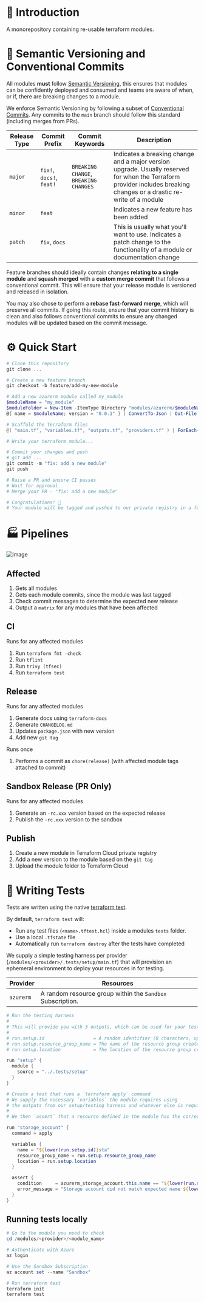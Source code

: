 # 👋 Introduction

A monorepository containing re-usable terraform modules.

# 🔢 Semantic Versioning and Conventional Commits

All modules **must** follow [Semantic Versioning](https://semver.org/), this ensures that modules can be confidently deployed and consumed and teams are aware of when, or if, there are breaking changes to a module.

We enforce Semantic Versioning by following a subset of [Conventional Commits](https://www.conventionalcommits.org/). Any commits to the `main` branch should follow this standard (including merges from PRs).

| Release Type | Commit Prefix            | Commit Keywords                       | Description                                                                                                                                                           |
| ------------ | ------------------------ | ------------------------------------- | --------------------------------------------------------------------------------------------------------------------------------------------------------------------- |
| `major`      | `fix!`, `docs!`, `feat!` | `BREAKING CHANGE`, `BREAKING CHANGES` | Indicates a breaking change and a major version upgrade. Usually reserved for when the Terraform provider includes breaking changes or a drastic re-write of a module |
| `minor`      | `feat`                   |                                       | Indicates a new feature has been added                                                                                                                                |
| `patch`      | `fix`, `docs`            |                                       | This is usually what you'll want to use. Indicates a patch change to the functionality of a module or documentation change                                            |

Feature branches should ideally contain changes **relating to a single module** and **squash merged** with a **custom merge commit** that follows a conventional commit.
This will ensure that your release module is versioned and released in isolation.

You may also chose to perform a **rebase fast-forward merge**, which will preserve all commits. If going this route, ensure that your commit history is clean and also follows conventional commits to ensure any changed modules will be updated based on the commit message.

# ⚙️ Quick Start

```powershell
# Clone this repository
git clone ...

# Create a new feature branch
git checkout -b feature/add-my-new-module

# Add a new azurerm module called my_module
$moduleName = "my_module"
$moduleFolder = New-Item -ItemType Directory "modules/azurerm/$moduleName"
@{ name = $moduleName; version = "0.0.1" } | ConvertTo-Json | Out-File "$moduleFolder/package.json"

# Scaffold the Terraform files
@( "main.tf", "variables.tf", "outputs.tf", "providers.tf" ) | ForEach-Object { New-Item "$moduleFolder/$_" }

# Write your terraform module...

# Commit your changes and push
# git add ...
git commit -m "fix: add a new module"
git push

# Raise a PR and ensure CI passes
# Wait for approval
# Merge your PR - "fix: add a new module"

# Congratulations! 🎉
# Your module will be tagged and pushed to our private registry in a few minutes
```

# 🏭 Pipelines

![image](https://github.com/user-attachments/assets/751a77fd-831d-44ff-a7d7-dbddd370b5ef)

## Affected

1. Gets all modules
1. Gets each module commits, since the module was last tagged
1. Check commit messages to determine the expected new release
1. Output a `matrix` for any modules that have been affected

## CI

Runs for any affected modules

1. Run `terraform fmt -check`
1. Run `tflint`
1. Run `trivy (tfsec)`
1. Run `terraform test`

## Release

Runs for any affected modules

1. Generate docs using `terraform-docs`
1. Generate `CHANGELOG.md`
1. Updates `package.json` with new version
1. Add new `git tag`

Runs once

1. Performs a commit as `chore(release)` (with affected module tags attached to commit)

## Sandbox Release (PR Only)

Runs for any affected modules

1. Generate an `-rc.xxx` version based on the expected release
1. Publish the `-rc.xxx` version to the sandbox

## Publish

1. Create a new module in Terraform Cloud private registry
1. Add a new version to the module based on the `git tag`
1. Upload the module folder to Terraform Cloud

# 🧪 Writing Tests

Tests are written using the native [terraform test](https://developer.hashicorp.com/terraform/language/tests).

By default, `terraform test` will:

- Run any test files (`<name>.tftest.hcl`) inside a modules `tests` folder.
- Use a local `.tfstate` file
- Automatically run `terraform destroy` after the tests have completed

We supply a simple testing harness per provider (`/modules/<provider>/.tests/setup/main.tf`) that will provision an ephemeral environment to deploy your resources in for testing.

| Provider  | Resources                                                             |
| --------- | --------------------------------------------------------------------- |
| `azurerm` | A random resource group within the `Sandbox` Subscription. |

```powershell
# Run the testing harness
#
# This will provide you with 3 outputs, which can be used for your tests.
#
# run.setup.id                  = A random identifier (8 characters, upper and lower)
# run.setup.resource_group_name = The name of the resource group created to run tests in
# run.setup.location            = The location of the resource group created to run tests in

run "setup" {
  module {
    source = "../.tests/setup"
  }
}

# Create a test that runs a `terraform apply` command
# We supply the necessary `variables` the module requires using
# the outputs from our setup/testing harness and whatever else is required
#
# We then `assert` that a resource defined in the module has the correct name

run "storage_account" {
  command = apply

  variables {
    name = "${lower(run.setup.id)}sta"
    resource_group_name = run.setup.resource_group_name
    location = run.setup.location
  }

  assert {
    condition     = azurerm_storage_account.this.name == "${lower(run.setup.id)}sta"
    error_message = "Storage account did not match expected name ${lower(run.setup.id)}sta"
  }
}
```

## Running tests locally

```powershell
# Go to the module you need to check
cd /modules/<provider>/<module_name>

# Authenticate with Azure
az login

# Use the Sandbox Subscription
az account set --name "Sandbox"

# Run terraform test
terraform init
terraform test
```
